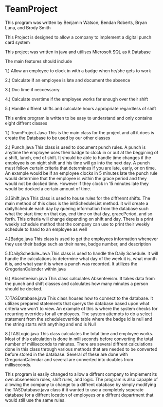 # TeamProject
This program was written by Benjamin Watson, Bendan Roberts, Bryan Luna, and Brody Smith

This Project is designed to allow a company to implement a digital punch card system

This project was written in java and utilises Microsoft SQL as it Database

The main features should include

  1.) Allow an employee to clock in with a badge when he/she gets to work
	
  2.) Calculate if an employee is late and document the absence
	
  3.) Doc time if neccessarry
	
  4.) Calculate overtime if the employee works far enough over their shift
	
  5.) Handle diffrent shifts and calculate hours appropriate regardless of shift
	
  
 This entire program is written to be easy to understand and only contains eight diffrent classes
 
1.) TeamProject.Java
  This is the main class for the project and all it does is create the Database to be used by our other classes 
	
2.) Punch.java
  This class is used to document  punch rules. A punch is anytime the employee uses their badge to clock in or out at the beggining of a shift, lunch, end of shift. It should be able to handle time changes if the employee is on night shift and his time will go into the next day. A punch must follow certain criteria that determines if you are late, early, or on time. An example would be if an employee clocks in 5 minutes late the punch rule would determine that the employee is within the grace period and they would not be docked time. However if they clock in 15 minutes late they would be docked a certain amount of time.
	
3.)Shift.java 
  This class is used to house rules for the diffrennt shifts. The main method of this class is the initScheduleList method. it will create a dailySchedule each day by quering information from the database such what the start time on that day, end time on that day, gracePeriod, and so forth. This criteria will change depending on shift and day. There is a print weekly schedule method that the company can use to print their weekly schedule to hand to an employee as well
	
4.)Badge.java 
  This class is used to get the employees information whenever they use their badge such as their name, badge number, and description
	
5.)DailySchedule.Java
  This class is used to handle the Daily Schedule. It will handle the calculations to determine what day of the week it is, what month it is, and what year it is when a punch was recorded. It utilizes the GregorianCalender within java
	
6.)  Absenteeism.java
  This class calculates Absenteeism. It takes data from the punch and shift classes and calculates how many minutes a person should be docked.
	
7.)TASDatabase.java
  This class houses how to connect to the database. It utilizes prepared statements that querys the database based upon what criteria we won't to view. An example of this is where the system checks for recurring overrides for all employees. The system attempts to do a select statement from the scheduleoverride table where the badge id is null and the string starts with anything and end is Null
	
8.)TASLogic.java
  This class calculates the total time and employee works. Most of this calculation is done in milliseconds before converting the total number of milliseconds to minutes. There are several diffrent calculations done in this class through various methods that are needed to be converted before stored in the database. Several of these are done with GregorianCalendar and several are converted into doubles from milliseconds.
	
This program is easily changed to allow a diffrent company to implement its own abseneeism rules, shift rules, and logic. The program is also capaple of allowing the company to change to a diffrent database by simply modifying the TASDatabase.java class if it wanted to use a completely seperate database for a diffrent location of employees or a diffrent department that would still use the same rules.
